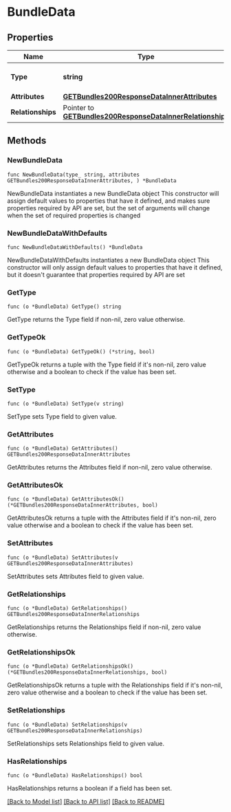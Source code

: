 # BundleData

## Properties

Name | Type | Description | Notes
------------ | ------------- | ------------- | -------------
**Type** | **string** | The resource&#39;s type | [default to "bundles"]
**Attributes** | [**GETBundles200ResponseDataInnerAttributes**](GETBundles200ResponseDataInnerAttributes.md) |  | 
**Relationships** | Pointer to [**GETBundles200ResponseDataInnerRelationships**](GETBundles200ResponseDataInnerRelationships.md) |  | [optional] 

## Methods

### NewBundleData

`func NewBundleData(type_ string, attributes GETBundles200ResponseDataInnerAttributes, ) *BundleData`

NewBundleData instantiates a new BundleData object
This constructor will assign default values to properties that have it defined,
and makes sure properties required by API are set, but the set of arguments
will change when the set of required properties is changed

### NewBundleDataWithDefaults

`func NewBundleDataWithDefaults() *BundleData`

NewBundleDataWithDefaults instantiates a new BundleData object
This constructor will only assign default values to properties that have it defined,
but it doesn't guarantee that properties required by API are set

### GetType

`func (o *BundleData) GetType() string`

GetType returns the Type field if non-nil, zero value otherwise.

### GetTypeOk

`func (o *BundleData) GetTypeOk() (*string, bool)`

GetTypeOk returns a tuple with the Type field if it's non-nil, zero value otherwise
and a boolean to check if the value has been set.

### SetType

`func (o *BundleData) SetType(v string)`

SetType sets Type field to given value.


### GetAttributes

`func (o *BundleData) GetAttributes() GETBundles200ResponseDataInnerAttributes`

GetAttributes returns the Attributes field if non-nil, zero value otherwise.

### GetAttributesOk

`func (o *BundleData) GetAttributesOk() (*GETBundles200ResponseDataInnerAttributes, bool)`

GetAttributesOk returns a tuple with the Attributes field if it's non-nil, zero value otherwise
and a boolean to check if the value has been set.

### SetAttributes

`func (o *BundleData) SetAttributes(v GETBundles200ResponseDataInnerAttributes)`

SetAttributes sets Attributes field to given value.


### GetRelationships

`func (o *BundleData) GetRelationships() GETBundles200ResponseDataInnerRelationships`

GetRelationships returns the Relationships field if non-nil, zero value otherwise.

### GetRelationshipsOk

`func (o *BundleData) GetRelationshipsOk() (*GETBundles200ResponseDataInnerRelationships, bool)`

GetRelationshipsOk returns a tuple with the Relationships field if it's non-nil, zero value otherwise
and a boolean to check if the value has been set.

### SetRelationships

`func (o *BundleData) SetRelationships(v GETBundles200ResponseDataInnerRelationships)`

SetRelationships sets Relationships field to given value.

### HasRelationships

`func (o *BundleData) HasRelationships() bool`

HasRelationships returns a boolean if a field has been set.


[[Back to Model list]](../README.md#documentation-for-models) [[Back to API list]](../README.md#documentation-for-api-endpoints) [[Back to README]](../README.md)


